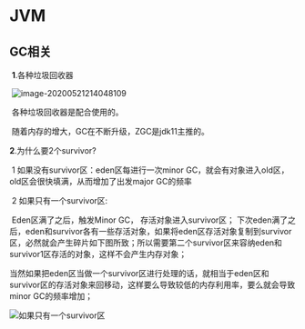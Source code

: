 # JVM

## GC相关

​	**1**.各种垃圾回收器

​		![image-20200521214048109](E:\Typora\imgs\image-20200521214048109.png)

​		各种垃圾回收器是配合使用的。		

​		随着内存的增大，GC在不断升级，ZGC是jdk11主推的。



**2**.为什么要2个survivor?

​	1 如果没有survivor区：eden区每进行一次minor GC，就会有对象进入old区，old区会很快填满，从而增加了出发major GC的频率

​	2 如果只有一个survivor区: 

​			Eden区满了之后，触发Minor GC， 存活对象进入survivor区；	下次eden满了之后，eden和survivor各有一些存活对象，如果将eden区存活对象复制到survivor区，必然就会产生碎片如下图所致；所以需要第二个survivor区来容纳eden和survivor1区存活的对象，这样不会产生内存对象；

​			当然如果把eden区当做一个survivor区进行处理的话，就相当于eden区和survivor区的存活对象来回移动，这样要么导致较低的内存利用率，要么就会导致minor GC的频率增加；

![如果只有一个survivor区](E:\Typora\imgs\image-20200521215229143.png)

